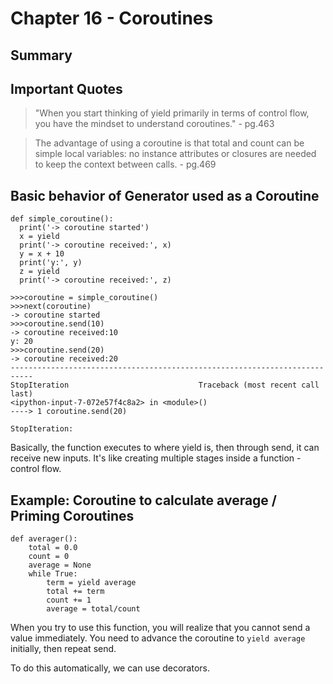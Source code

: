 # Chapter 16 - Coroutines

## Summary

## Important Quotes
> "When you start thinking of yield primarily in terms of control flow, you have the mindset to understand coroutines." - pg.463

> The advantage of using a coroutine is that total and count can be simple local variables: no instance attributes or closures are needed to keep the context between calls. - pg.469

## Basic behavior of Generator used as a Coroutine

```python3
def simple_coroutine():
  print('-> coroutine started')
  x = yield
  print('-> coroutine received:', x)
  y = x + 10
  print('y:', y)
  z = yield
  print('-> coroutine received:', z)
```
```
>>>coroutine = simple_coroutine()
>>>next(coroutine)
-> coroutine started
>>>coroutine.send(10)
-> coroutine received:10
y: 20
>>>coroutine.send(20)
-> coroutine received:20
---------------------------------------------------------------------------
StopIteration                             Traceback (most recent call last)
<ipython-input-7-072e57f4c8a2> in <module>()
----> 1 coroutine.send(20)

StopIteration:
```

Basically, the function executes to where yield is, then through send, it can receive new inputs. It's like creating multiple stages inside a function - control flow.

## Example: Coroutine to calculate average / Priming Coroutines
```python3
def averager():
    total = 0.0
    count = 0
    average = None
    while True:
        term = yield average
        total += term
        count += 1
        average = total/count
```

When you try to use this function, you will realize that you cannot send a value immediately. You need to advance the coroutine to `yield average` initially, then repeat send.

To do this automatically, we can use decorators. 
